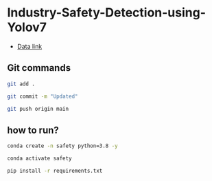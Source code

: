 # Industry-Safety-Detection-using-Yolov7


 - [Data link](https://drive.google.com/file/d/1MWMK_1EE_HSBv75CsI9VVlSiLpvvz89m/view?usp=sharing)

## Git commands

```bash
git add .

git commit -m "Updated"

git push origin main
```

## how to run?

```bash
conda create -n safety python=3.8 -y
```

```bash
conda activate safety
```

```bash
pip install -r requirements.txt
```
